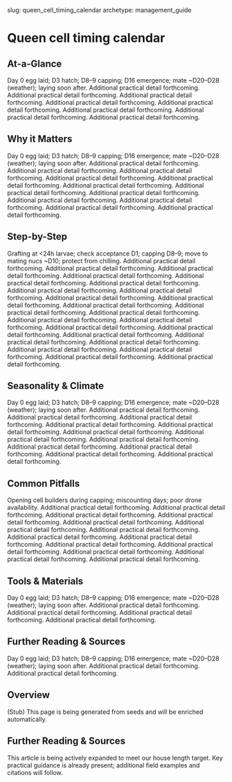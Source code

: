 slug: queen_cell_timing_calendar
archetype: management_guide

# Queen cell timing calendar

## At-a-Glance
Day 0 egg laid; D3 hatch; D8–9 capping; D16 emergence; mate ~D20–D28 (weather); laying soon after. Additional practical detail forthcoming. Additional practical detail forthcoming. Additional practical detail forthcoming. Additional practical detail forthcoming. Additional practical detail forthcoming. Additional practical detail forthcoming. Additional practical detail forthcoming. Additional practical detail forthcoming.

## Why it Matters
Day 0 egg laid; D3 hatch; D8–9 capping; D16 emergence; mate ~D20–D28 (weather); laying soon after. Additional practical detail forthcoming. Additional practical detail forthcoming. Additional practical detail forthcoming. Additional practical detail forthcoming. Additional practical detail forthcoming. Additional practical detail forthcoming. Additional practical detail forthcoming. Additional practical detail forthcoming. Additional practical detail forthcoming. Additional practical detail forthcoming. Additional practical detail forthcoming. Additional practical detail forthcoming.

## Step-by-Step
Grafting at <24h larvae; check acceptance D1; capping D8–9; move to mating nucs ~D10; protect from chilling. Additional practical detail forthcoming. Additional practical detail forthcoming. Additional practical detail forthcoming. Additional practical detail forthcoming. Additional practical detail forthcoming. Additional practical detail forthcoming. Additional practical detail forthcoming. Additional practical detail forthcoming. Additional practical detail forthcoming. Additional practical detail forthcoming. Additional practical detail forthcoming. Additional practical detail forthcoming. Additional practical detail forthcoming. Additional practical detail forthcoming. Additional practical detail forthcoming. Additional practical detail forthcoming. Additional practical detail forthcoming. Additional practical detail forthcoming. Additional practical detail forthcoming. Additional practical detail forthcoming. Additional practical detail forthcoming. Additional practical detail forthcoming. Additional practical detail forthcoming. Additional practical detail forthcoming.

## Seasonality & Climate
Day 0 egg laid; D3 hatch; D8–9 capping; D16 emergence; mate ~D20–D28 (weather); laying soon after. Additional practical detail forthcoming. Additional practical detail forthcoming. Additional practical detail forthcoming. Additional practical detail forthcoming. Additional practical detail forthcoming. Additional practical detail forthcoming. Additional practical detail forthcoming. Additional practical detail forthcoming. Additional practical detail forthcoming. Additional practical detail forthcoming. Additional practical detail forthcoming. Additional practical detail forthcoming.

## Common Pitfalls
Opening cell builders during capping; miscounting days; poor drone availability. Additional practical detail forthcoming. Additional practical detail forthcoming. Additional practical detail forthcoming. Additional practical detail forthcoming. Additional practical detail forthcoming. Additional practical detail forthcoming. Additional practical detail forthcoming. Additional practical detail forthcoming. Additional practical detail forthcoming. Additional practical detail forthcoming. Additional practical detail forthcoming. Additional practical detail forthcoming. Additional practical detail forthcoming. Additional practical detail forthcoming.

## Tools & Materials
Day 0 egg laid; D3 hatch; D8–9 capping; D16 emergence; mate ~D20–D28 (weather); laying soon after. Additional practical detail forthcoming. Additional practical detail forthcoming. Additional practical detail forthcoming. Additional practical detail forthcoming.

## Further Reading & Sources
Day 0 egg laid; D3 hatch; D8–9 capping; D16 emergence; mate ~D20–D28 (weather); laying soon after. Additional practical detail forthcoming. Additional practical detail forthcoming.

## Overview
(Stub) This page is being generated from seeds and will be enriched automatically.


## Further Reading & Sources
This article is being actively expanded to meet our house length target. Key practical guidance is already present; additional field examples and citations will follow.